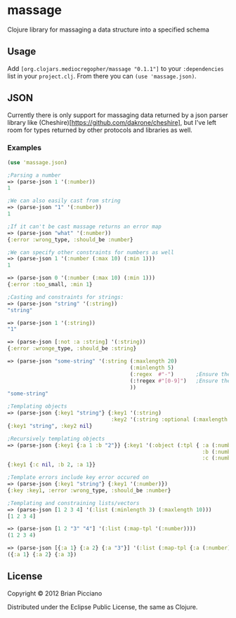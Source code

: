 # massage

Clojure library for massaging a data structure into a specified schema

## Usage

Add `[org.clojars.mediocregopher/massage "0.1.1"]` to your `:dependencies` list in your `project.clj`. From there you can `(use 'massage.json)`.

## JSON

Currently there is only support for massaging data returned by a json parser library like (Cheshire)[https://github.com/dakrone/cheshire], but I've left room
for types returned by other protocols and libraries as well.

### Examples

```clojure
(use 'massage.json)

;Parsing a number
=> (parse-json 1 '(:number))
1 

;We can also easily cast from string
=> (parse-json "1" '(:number))
1

;If it can't be cast massage returns an error map
=> (parse-json "what" '(:number))
{:error :wrong_type, :should_be :number}

;We can specify other constraints for numbers as well
=> (parse-json 1 '(:number (:max 10) (:min 1)))
1

=> (parse-json 0 '(:number (:max 10) (:min 1)))
{:error :too_small, :min 1}

;Casting and constraints for strings:
=> (parse-json "string" '(:string))
"string"

=> (parse-json 1 '(:string))
"1"

=> (parse-json [:not :a :string] '(:string))
{:error :wronge_type, :should_be :string}

=> (parse-json "some-string" '(:string (:maxlength 20)
                                       (:minlength 5)
                                       (:regex  #"-")       ;Ensure the string matches this regex
                                       (:!regex #"[0-9]")   ;Ensure the string doesn't match this one
                                       ))
"some-string"

;Templating objects
=> (parse-json {:key1 "string"} {:key1 '(:string) 
                                 :key2 '(:string :optional (:maxlength 10))})
{:key1 "string", :key2 nil}

;Recursively templating objects
=> (parse-json {:key1 {:a 1 :b "2"}} {:key1 '(:object (:tpl { :a (:number) 
                                                              :b (:number) 
                                                              :c (:number :optional) }))})
{:key1 {:c nil, :b 2, :a 1}}

;Template errors include key error occured on
=> (parse-json {:key1 "string"} {:key1 '(:number)})
{:key :key1, :error :wrong_type, :should_be :number}

;Templating and constraining lists/vectors
=> (parse-json [1 2 3 4] '(:list (:minlength 3) (:maxlength 10)))
[1 2 3 4]

=> (parse-json [1 2 "3" "4"] '(:list (:map-tpl '(:number))))
(1 2 3 4)

=> (parse-json [{:a 1} {:a 2} {:a "3"}] '(:list (:map-tpl {:a (:number)})))
({:a 1} {:a 2} {:a 3})
```

## License

Copyright © 2012 Brian Picciano

Distributed under the Eclipse Public License, the same as Clojure.
